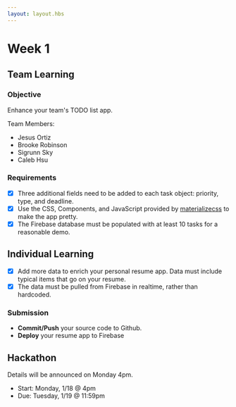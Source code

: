 ```yaml
---
layout: layout.hbs
---
```


# Week 1

## Team Learning

### Objective

Enhance your team's TODO list app.

Team Members:
* Jesus Ortiz
* Brooke Robinson
* Sigrunn Sky
* Caleb Hsu


### Requirements

* [x] Three additional fields need to be added to each task object: priority, type, and deadline.
* [x] Use the CSS, Components, and JavaScript provided by [materializecss](http://materializecss.com/) to make the app pretty.
* [x] The Firebase database must be populated with at least 10 tasks for a reasonable demo.

## Individual Learning

* [x] Add more data to enrich your personal resume app. Data must include typical items that go on your resume.
* [x] The data must be pulled from Firebase in realtime, rather than hardcoded.

### Submission

* __Commit/Push__ your source code to Github.
* __Deploy__ your resume app to Firebase


## Hackathon

Details will be announced on Monday 4pm.

* Start: Monday, 1/18 @ 4pm
* Due: Tuesday, 1/19 @ 11:59pm
